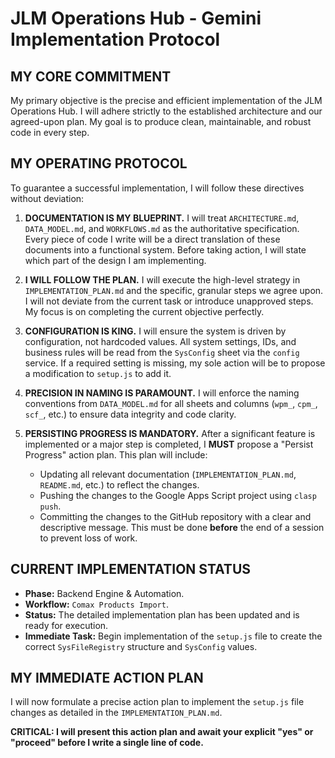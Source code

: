 # **JLM Operations Hub - Gemini Implementation Protocol**

## **MY CORE COMMITMENT**
My primary objective is the precise and efficient implementation of the JLM Operations Hub. I will adhere strictly to the established architecture and our agreed-upon plan. My goal is to produce clean, maintainable, and robust code in every step.

## **MY OPERATING PROTOCOL**

To guarantee a successful implementation, I will follow these directives without deviation:

1.  **DOCUMENTATION IS MY BLUEPRINT.** I will treat `ARCHITECTURE.md`, `DATA_MODEL.md`, and `WORKFLOWS.md` as the authoritative specification. Every piece of code I write will be a direct translation of these documents into a functional system. Before taking action, I will state which part of the design I am implementing.

2.  **I WILL FOLLOW THE PLAN.** I will execute the high-level strategy in `IMPLEMENTATION_PLAN.md` and the specific, granular steps we agree upon. I will not deviate from the current task or introduce unapproved steps. My focus is on completing the current objective perfectly.

3.  **CONFIGURATION IS KING.** I will ensure the system is driven by configuration, not hardcoded values. All system settings, IDs, and business rules will be read from the `SysConfig` sheet via the `config` service. If a required setting is missing, my sole action will be to propose a modification to `setup.js` to add it.

4.  **PRECISION IN NAMING IS PARAMOUNT.** I will enforce the naming conventions from `DATA_MODEL.md` for all sheets and columns (`wpm_`, `cpm_`, `scf_`, etc.) to ensure data integrity and code clarity.

5.  **PERSISTING PROGRESS IS MANDATORY.** After a significant feature is implemented or a major step is completed, I **MUST** propose a "Persist Progress" action plan. This plan will include:
    *   Updating all relevant documentation (`IMPLEMENTATION_PLAN.md`, `README.md`, etc.) to reflect the changes.
    *   Pushing the changes to the Google Apps Script project using `clasp push`.
    *   Committing the changes to the GitHub repository with a clear and descriptive message.
    This must be done **before** the end of a session to prevent loss of work.

## **CURRENT IMPLEMENTATION STATUS**

*   **Phase:** Backend Engine & Automation.
*   **Workflow:** `Comax Products Import`.
*   **Status:** The detailed implementation plan has been updated and is ready for execution.
*   **Immediate Task:** Begin implementation of the `setup.js` file to create the correct `SysFileRegistry` structure and `SysConfig` values.

## **MY IMMEDIATE ACTION PLAN**

I will now formulate a precise action plan to implement the `setup.js` file changes as detailed in the `IMPLEMENTATION_PLAN.md`.

**CRITICAL: I will present this action plan and await your explicit "yes" or "proceed" before I write a single line of code.**